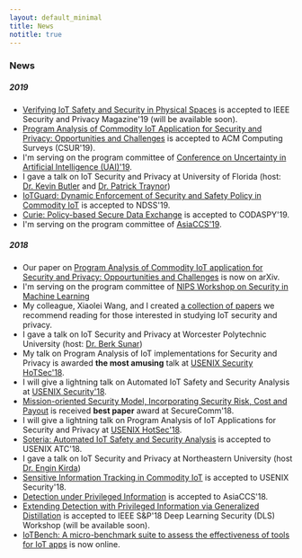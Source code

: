 ```yaml
---
layout: default_minimal
title: News
notitle: true
---
```


### News
##### 2019
- [Verifying IoT Safety and Security in Physical Spaces](https://beerkay.github.io/) is accepted to IEEE Security and Privacy Magazine'19 (will be available soon).
- [Program Analysis of Commodity IoT Application for Security and Privacy: Opportunities and Challenges](https://arxiv.org/pdf/1809.06962.pdf) is accepted to ACM Computing Surveys (CSUR'19).
- I'm serving on the program committee of [Conference on Uncertainty in Artificial Intelligence (UAI)'19](http://auai.org/uai2019/).
- I gave a talk on IoT Security and Privacy at University of Florida (host: [Dr. Kevin Butler](https://cise.ufl.edu/~butler/) and [Dr. Patrick Traynor](https://www.cise.ufl.edu/~traynor/))
- [IoTGuard: Dynamic Enforcement of Security and Safety Policy in Commodity IoT](https://www.ndss-symposium.org/wp-content/uploads/2019/02/ndss2019_07A-1_Celik_paper.pdf) is accepted to NDSS'19. 
- [Curie: Policy-based Secure Data Exchange](https://arxiv.org/pdf/1702.08342.pdf) is accepted to CODASPY'19.
- I'm serving on the program committee of [AsiaCCS'19](https://asiaccs2019.blogs.auckland.ac.nz/committee/program-committee/).

##### 2018
- Our paper on [Program Analysis of Commodity IoT application for Security and Privacy: Oppourtunities and Challenges](https://arxiv.org/pdf/1809.06962.pdf) is now on arXiv. 
- I'm serving on the program committee of [NIPS Workshop on Security in Machine Learning](https://secml2018.github.io/)
- My colleague, Xiaolei Wang, and I created [a collection of papers](https://github.com/Beerkay/IoTResearch/blob/master/README.md) we recommend reading for those interested in studying IoT security and privacy.
- I gave a talk on IoT Security and Privacy at Worcester Polytechnic University (host: [Dr. Berk Sunar](https://www.wpi.edu/people/faculty/sunar))
- My talk on Program Analysis of IoT implementations for Security and Privacy is awarded **the most amusing** talk at [USENIX Security HoTSec'18](https://www.usenix.org/conference/hotsec18/summit-program).
- I will give a lightning talk on Automated IoT Safety and Security Analysis at [USENIX Security'18](https://www.usenix.org/conference/usenixsecurity18/activities#lightning).
- [Mission-oriented Security Model, Incorporating Security Risk, Cost and Payout](http://www.cse.psu.edu/~trj1/papers/securecomm18.pdf) is received **best paper** award at SecureComm'18.
- I will give a lightning talk on Program Analysis of IoT Applications for Security and Privacy at [USENIX HotSec'18](https://www.usenix.org/conference/hotsec18).
- [Soteria: Automated IoT Safety and Security Analysis](https://arxiv.org/pdf/1805.08876.pdf) is accepted to USENIX ATC'18.
- I gave a talk on IoT Security and Privacy at Northeastern University (host [Dr. Engin Kirda](http://www.ccs.neu.edu/home/ek/))
- [Sensitive Information Tracking in Commodity IoT](https://arxiv.org/pdf/1802.08307.pdf) is accepted to USENIX Security'18.
- [Detection under Privileged Information](https://arxiv.org/abs/1603.09638) is accepted to AsiaCCS'18.
- [Extending Detection with Privileged Information via Generalized Distillation](https://beerkay.github.io/) is accepted to IEEE S&P'18 Deep Learning Security (DLS) Workshop (will be available soon).
- [IoTBench: A micro-benchmark suite to assess the effectiveness of tools for IoT apps](https://github.com/IoTBench/IoTBench-test-suite) is now online.
